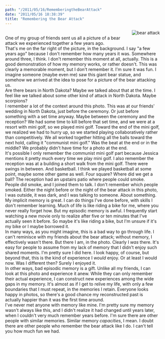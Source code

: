 ```yaml
---
path: "/2011/05/16/RememberingtheBearAttack" 
date: "2011/05/16 18:38:39" 
title: "Remembering the Bear Attack" 
---
```

<img src="/image/article/content/bear_attack.jpg" alt="bear attack" style="float: right; margin: 0 0 1em 2em;" /><br>One of my group of friends sent us all a picture of a bear attack we experienced together a few years ago.<br>That's me on the far right of the picture, in the background. I say "a few years ago" because I don't remember how many years it was. Somewhere around three, I think. I don't remember this moment at all, actually. This is a good demonstration of how my memory works, or rather doesn't. This was clearly a memorable moment, but I don't remember it. I'm sure it was fun. I imagine someone (maybe even me) saw this giant bear statue, and somehow we arrived at the idea to pose for a picture of the bear attacking us.<br>Are there bears in North Dakota? Maybe we talked about that at the time. I feel like we talked about some other kind of attack in North Dakota. Maybe scorpions?<br>I remember a lot of the context around this photo. This was at our friends' wedding in North Dakota, just before the ceremony. Or just before something with a set time anyway. Maybe between the ceremony and the reception? We had some time to kill before that set time, and we were at a resort with mini golf, so we played mini golf. Toward the end of the mini golf, we realized we had to hurry up, so we started playing collaboratively rather than competitively. We all worked together hitting all the balls toward the next hold, calling it "communist mini golf." Was the beat at the end or in the middle? We probably didn't have time for a photo at the end.<br>It's possible I only remember the communist mini golf part because Jessica mentions it pretty much every time we play mini golf. I also remember the reception was at a building a short walk from the mini golf. There were swings in between. And basketball. I think we played basketball at some point, maybe some other game as well. Four square? Where did we get a ball? The reception had an upstairs patio where people could smoke. People did smoke, and I joined them to talk. I don't remember which people smoked. Either the night before or the night of the bear attack in this photo, I was outside, it was dark, and I was talking to someone. About something.<br>My implicit memory is great. I can do things I've done before, with skills I don't remember learning. Much of life is like riding a bike for me, where you never really forget how. But my episodic memory is awful. I frequently start watching a new movie only to realize after five or ten minutes that I've actually seen it before. So maybe it's like riding a bike, but I'm unsure if it's my bike or I maybe borrowed it.<br>In many ways, as you might imagine, this is a bad way to go through life. I can't reminisce with my friends about the bear attack; without memory, I effectively wasn't there. But there I am, in the photo. Clearly I *was* there. It's easy for people to assume from my lack of memory that I didn't enjoy such shared moments. I'm pretty sure I did here. I look happy, of course, but beyond that, this is the kind of experience I *would* enjoy. Or at least I would now. Was I different then? Surely I enjoyed it.<br>In other ways, bad episodic memory is a gift. Unlike all my friends, I can look at this photo and experience it anew. While they can only remember their actual experience, I can construct new experiences among the wide gaps in my memory. It's almost as if I get to relive my life, with only a few boundaries that I must repeat, in the memories I retain. Everyone looks happy in photos, so there's a good chance my reconstructed past is actually happier than it was the first time around.<br>I've never met anyone with memory like mine. I'm pretty sure my memory wasn't always like this, and I didn't realize it had changed until years later, when I couldn't very much remember years before. I'm sure there are other people with similar memories. Similar memory *capacities*, I mean. I doubt there are other people who remember the bear attack like I do. I can't tell you how much fun we had.